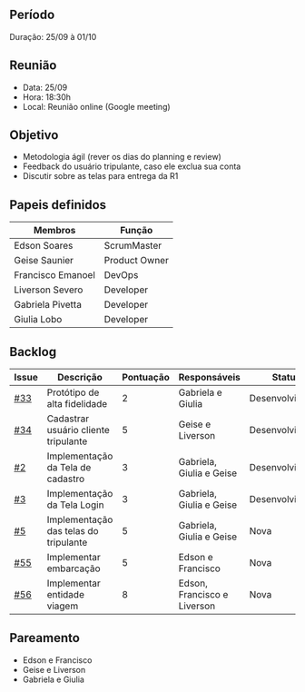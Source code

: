 ## Período
Duração: 25/09 à 01/10


## Reunião
* Data: 25/09
* Hora: 18:30h
* Local: Reunião online (Google meeting)


## Objetivo
- Metodologia ágil (rever os dias do planning e review)
- Feedback do usuário tripulante, caso ele exclua sua conta
- Discutir sobre as telas para entrega da R1

## Papeis definidos
| Membros  |  Função  |
| ------------------- | ------------------- |
|  Edson Soares |  ScrumMaster |
|  Geise Saunier |  Product Owner |
|  Francisco Emanoel |  DevOps |
|  Liverson Severo |  Developer |
|  Gabriela Pivetta |  Developer |
|  Giulia Lobo |  Developer |


## Backlog
| Issue | Descrição | Pontuação | Responsáveis | Status | Prioridade | Repositório |
| ------------------- | ------------------- | ------------------- | ------------------- | ------------------- |------------------- |------------------- | 
|  [#33](https://github.com/fga-eps-mds/2020-1-Ziguen/issues/33) |  Protótipo de alta fidelidade | 2 | Gabriela e Giulia  |  Desenvolvimento | 1  |  [Backend](https://github.com/fga-eps-mds/2020-1-Ziguen/issues/33)  |
|  [#34](https://github.com/fga-eps-mds/2020-1-Ziguen/issues/34) |  Cadastrar usuário cliente tripulante  |   5  | Geise e Liverson | Desenvolvimento  | 1  | [Backend](https://github.com/fga-eps-mds/2020-1-Ziguen/issues/34)  |
|  [#2](https://github.com/fga-eps-mds/2020.1-Ziguen-Front/issues/2) |  Implementação da Tela de cadastro |  3 | Gabriela, Giulia e Geise | Desenvolvimento | 1  | [Frontend](https://github.com/fga-eps-mds/2020.1-Ziguen-Front/issues/2)  |
|  [#3](https://github.com/fga-eps-mds/2020.1-Ziguen-Front/issues/3) |  Implementação da Tela Login | 3  | Gabriela, Giulia e Geise  |  Desenvolvimento |  1 |  [Frontend](https://github.com/fga-eps-mds/2020.1-Ziguen-Front/issues/3) |
|  [#5](https://github.com/fga-eps-mds/2020.1-Ziguen-Front/issues/5) |  Implementação das telas do tripulante  | 5  | Gabriela, Giulia e Geise | Nova | 2 | [Frontend](https://github.com/fga-eps-mds/2020.1-Ziguen-Front/issues/5) |
| [#55](https://github.com/fga-eps-mds/2020-1-Ziguen/issues/55) | Implementar embarcação   |  5 | Edson e Francisco | Nova | 1 | [Backend](https://github.com/fga-eps-mds/2020-1-Ziguen/issues/55) |
| [#56](https://github.com/fga-eps-mds/2020-1-Ziguen/issues/56) |  Implementar entidade viagem  |  8 | Edson, Francisco e Liverson | Nova | 2 | [Backend](https://github.com/fga-eps-mds/2020-1-Ziguen/issues/56) |


## Pareamento
- Edson e Francisco 
- Geise e Liverson 
- Gabriela e Giulia 
